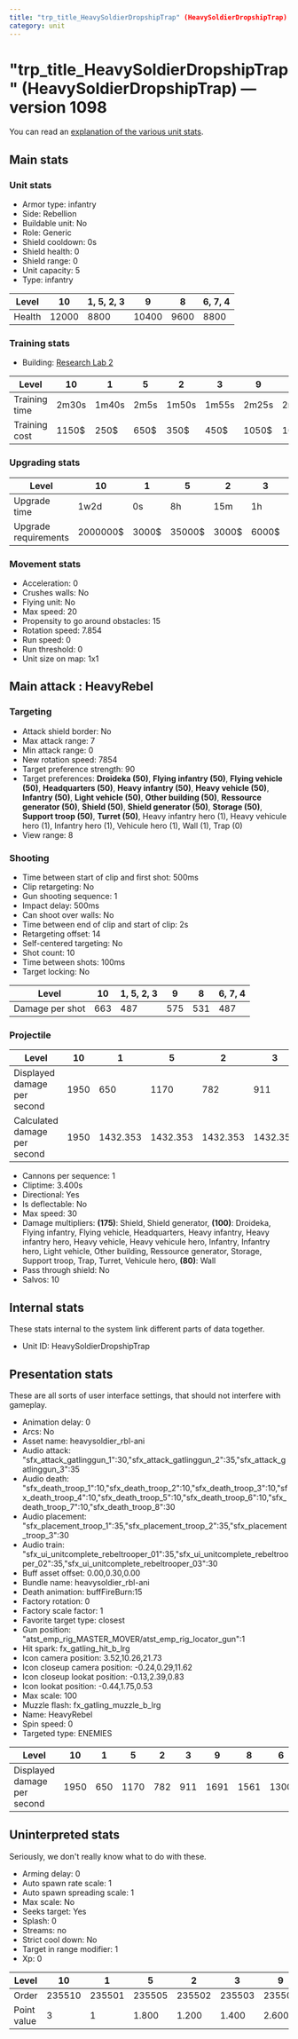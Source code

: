 ```yaml
---
title: "trp_title_HeavySoldierDropshipTrap" (HeavySoldierDropshipTrap)
category: unit
---
```


# "trp_title_HeavySoldierDropshipTrap" (HeavySoldierDropshipTrap) — version 1098

You can read an [explanation  of the various unit stats](unitexplained.md).

## Main stats

### Unit stats

  * Armor type: infantry
  * Side: Rebellion
  * Buildable unit: No
  * Role: Generic
  * Shield cooldown: 0s
  * Shield health: 0
  * Shield range: 0
  * Unit capacity: 5
  * Type: infantry

|Level |10   |1, 5, 2, 3|9    |8   |6, 7, 4|
|------|-----|----------|-----|----|-------|
|Health|12000|8800      |10400|9600|8800   |


### Training stats

  * Building: [Research Lab 2](rebelOffenseLab.html)

|Level        |10   |1    |5   |2    |3    |9    |8    |6    |7    |4   |
|-------------|-----|-----|----|-----|-----|-----|-----|-----|-----|----|
|Training time|2m30s|1m40s|2m5s|1m50s|1m55s|2m25s|2m20s|2m10s|2m15s|2m  |
|Training cost|1150$|250$ |650$|350$ |450$ |1050$|1000$|750$ |850$ |550$|


### Upgrading stats

|Level               |10      |1    |5     |2    |3    |9       |8      |6      |7      |4     |
|--------------------|--------|-----|------|-----|-----|--------|-------|-------|-------|------|
|Upgrade time        |1w2d    |0s   |8h    |15m  |1h   |5d      |3d12h  |1d     |2d     |3h30m |
|Upgrade requirements|2000000$|3000$|35000$|3000$|6000$|1000000$|350000$|115000$|175000$|15000$|


### Movement stats

  * Acceleration: 0
  * Crushes walls: No
  * Flying unit: No
  * Max speed: 20
  * Propensity to go around obstacles: 15
  * Rotation speed: 7.854
  * Run speed: 0
  * Run threshold: 0
  * Unit size on map: 1x1

## Main attack : HeavyRebel

### Targeting

  * Attack shield border: No
  * Max attack range: 7
  * Min attack range: 0
  * New rotation speed: 7854
  * Target preference strength: 90
  * Target preferences: **Droideka (50)**, **Flying infantry (50)**, **Flying vehicle (50)**, **Headquarters (50)**, **Heavy infantry (50)**, **Heavy vehicle (50)**, **Infantry (50)**, **Light vehicle (50)**, **Other building (50)**, **Ressource generator (50)**, **Shield (50)**, **Shield generator (50)**, **Storage (50)**, **Support troop (50)**, **Turret (50)**, Heavy infantry hero (1), Heavy vehicule hero (1), Infantry hero (1), Vehicule hero (1), Wall (1), Trap (0)
  * View range: 8

### Shooting

  * Time between start of clip and first shot: 500ms
  * Clip retargeting: No
  * Gun shooting sequence: 1
  * Impact delay: 500ms
  * Can shoot over walls: No
  * Time between end of clip and start of clip: 2s
  * Retargeting offset: 14
  * Self-centered targeting: No
  * Shot count: 10
  * Time between shots: 100ms
  * Target locking: No

|Level          |10 |1, 5, 2, 3|9  |8  |6, 7, 4|
|---------------|---|----------|---|---|-------|
|Damage per shot|663|487       |575|531|487    |


### Projectile

|Level                       |10  |1       |5       |2       |3       |9       |8       |6       |7       |4       |
|----------------------------|----|--------|--------|--------|--------|--------|--------|--------|--------|--------|
|Displayed damage per second |1950|650     |1170    |782     |911     |1691    |1561    |1300    |1432    |1041    |
|Calculated damage per second|1950|1432.353|1432.353|1432.353|1432.353|1691.176|1561.765|1432.353|1432.353|1432.353|


  * Cannons per sequence: 1
  * Cliptime: 3.400s
  * Directional: Yes
  * Is deflectable: No
  * Max speed: 30
  * Damage multipliers: **(175)**: Shield, Shield generator, **(100)**: Droideka, Flying infantry, Flying vehicle, Headquarters, Heavy infantry, Heavy infantry hero, Heavy vehicle, Heavy vehicule hero, Infantry, Infantry hero, Light vehicle, Other building, Ressource generator, Storage, Support troop, Trap, Turret, Vehicule hero, **(80)**: Wall
  * Pass through shield: No
  * Salvos: 10

## Internal stats

These stats internal to the system link different parts of data together.

  * Unit ID: HeavySoldierDropshipTrap

## Presentation stats

These are all sorts of user interface settings, that should not interfere with gameplay.

  * Animation delay: 0
  * Arcs: No
  * Asset name: heavysoldier_rbl-ani
  * Audio attack: "sfx_attack_gatlinggun_1":30,"sfx_attack_gatlinggun_2":35,"sfx_attack_gatlinggun_3":35
  * Audio death: "sfx_death_troop_1":10,"sfx_death_troop_2":10,"sfx_death_troop_3":10,"sfx_death_troop_4":10,"sfx_death_troop_5":10,"sfx_death_troop_6":10,"sfx_death_troop_7":10,"sfx_death_troop_8":30
  * Audio placement: "sfx_placement_troop_1":35,"sfx_placement_troop_2":35,"sfx_placement_troop_3":30
  * Audio train: "sfx_ui_unitcomplete_rebeltrooper_01":35,"sfx_ui_unitcomplete_rebeltrooper_02":35,"sfx_ui_unitcomplete_rebeltrooper_03":30
  * Buff asset offset: 0.00,0.30,0.00
  * Bundle name: heavysoldier_rbl-ani
  * Death animation: buffFireBurn:15
  * Factory rotation: 0
  * Factory scale factor: 1
  * Favorite target type: closest
  * Gun position: "atst_emp_rig_MASTER_MOVER/atst_emp_rig_locator_gun":1
  * Hit spark: fx_gatling_hit_b_lrg
  * Icon camera position: 3.52,10.26,21.73
  * Icon closeup camera position: -0.24,0.29,11.62
  * Icon closeup lookat position: -0.13,2.39,0.83
  * Icon lookat position: -0.44,1.75,0.53
  * Max scale: 100
  * Muzzle flash: fx_gatling_muzzle_b_lrg
  * Name: HeavyRebel
  * Spin speed: 0
  * Targeted type: ENEMIES

|Level                      |10  |1  |5   |2  |3  |9   |8   |6   |7   |4   |
|---------------------------|----|---|----|---|---|----|----|----|----|----|
|Displayed damage per second|1950|650|1170|782|911|1691|1561|1300|1432|1041|


## Uninterpreted stats

Seriously, we don't really know what to do with these.

  * Arming delay: 0
  * Auto spawn rate scale: 1
  * Auto spawn spreading scale: 1
  * Max scale: No
  * Seeks target: Yes
  * Splash: 0
  * Streams: no
  * Strict cool down: No
  * Target in range modifier: 1
  * Xp: 0

|Level      |10    |1     |5     |2     |3     |9     |8     |6     |7     |4     |
|-----------|------|------|------|------|------|------|------|------|------|------|
|Order      |235510|235501|235505|235502|235503|235509|235508|235506|235507|235504|
|Point value|3     |1     |1.800 |1.200 |1.400 |2.600 |2.400 |2     |2.200 |1.600 |


